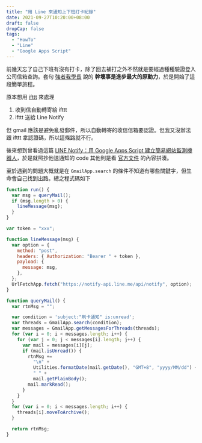 ```yaml
---
title: "用 Line 來通知上下班打卡紀錄"
date: 2021-09-27T10:20:00+08:00
draft: false
dropCap: false
tags:
  - "HowTo"
  - "Line"
  - "Google Apps Script"
---
```


前幾天忘了自己下班有沒有打卡，除了回去補打之外不然就是要經過種種驗證登入公司信箱查詢。套句 [強者我學長](https://blog.gslin.org/) 說的 **幹壞事是進步最大的原動力**，於是開始了這段簡單旅程。

原本想用 [ifttt](https://ifttt.com/home) 來處理

1. 收到信自動轉寄給 ifttt
2. ifttt 送給 Line Notify

但 gmail 應該是避免亂發郵件，所以自動轉寄的收信信箱要認證。但我又沒辦法跟 ifttt 拿認證碼，所以這條路就不行。

後來想到曾看過這篇 [LINE Notify：用 Google Apps Script 建立簡易網站監測機器人](https://www.letswrite.tw/line-notify-gas/)，於是就照抄他送通知的 code 其他則是看 [官方文件](https://developers.google.com/apps-script/reference/gmail) 的內容拼湊。

至於遇到的問題大概就是在 `GmailApp.search` 的條件不知道有哪些關鍵字，但生命會自己找到出路。總之程式碼如下

```js
function run() {
  var msg = queryMail();
  if (msg.length > 0) {
    lineMessage(msg);
  }
}

var token = "xxx";

function lineMessage(msg) {
  var option = {
    method: "post",
    headers: { Authorization: "Bearer " + token },
    payload: {
      message: msg,
    },
  };
  UrlFetchApp.fetch("https://notify-api.line.me/api/notify", option);
}

function queryMail() {
  var rtnMsg = "";

  var condition = 'subject:"刷卡通知" is:unread';
  var threads = GmailApp.search(condition);
  var messages = GmailApp.getMessagesForThreads(threads);
  for (var i = 0; i < messages.length; i++) {
    for (var j = 0; j < messages[i].length; j++) {
      var mail = messages[i][j];
      if (mail.isUnread()) {
        rtnMsg +=
          "\n" +
          Utilities.formatDate(mail.getDate(), "GMT+8", "yyyy/MM/dd") +
          " " +
          mail.getPlainBody();
        mail.markRead();
      }
    }
  }
  for (var i = 0; i < messages.length; i++) {
    threads[i].moveToArchive();
  }

  return rtnMsg;
}
```
